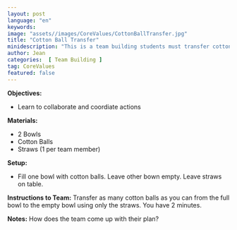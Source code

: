 ```yaml
---
layout: post
language: "en"
keywords: 
image: "assets//images/CoreValues/CottonBallTransfer.jpg"
title: "Cotton Ball Transfer"
minidescription: "This is a team building students must transfer cotton balls using only straws."
author: Jean
categories:  [ Team Building ]
tag: CoreValues
featured: false
---
```


<b>Objectives:</b>
- Learn to collaborate and coordiate actions

<b>Materials:</b>
- 2 Bowls
- Cotton Balls
- Straws (1 per team member)

<b>Setup:</b>
- Fill one bowl with cotton balls. Leave other bown empty. Leave straws on table.

<b>Instructions to Team:</b>
Transfer as many cotton balls as you can from the full bowl to the empty bowl using only the straws. You have 2 minutes.

<b>Notes:</b>
How does the team come up with their plan?
